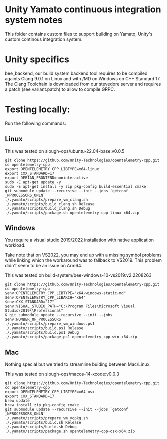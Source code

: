 # Unity Yamato continuous integration system notes

This folder contains custom files to support building on Yamato, Unity's custom continous integration system.

# Unity specifics

bee_backend, our build system backend tool requires to be compiled againts Clang 9.0.1 on Linux and with /MD on Windows on C++ Standard 17.
The Clang Toolchain is downloaded from our stevedore server and requires a patch (see variant.patch) to allow to compile GRPC.

# Testing locally:

Run the following commands:

## Linux

This was tested on slough-ops/ubuntu-22.04-base:v0.0.5

```
git clone https://github.com/Unity-Technologies/opentelemetry-cpp.git
cd opentelemetry-cpp
export OPENTELEMETRY_CPP_LIBTYPE=x64-linux
export CXX_STANDARD=17
export DEBIAN_FRONTEND=noninteractive
sudo -E apt-get update -y
sudo -E apt-get install -y zip pkg-config build-essential cmake
git submodule update --recursive --init --jobs `getconf _NPROCESSORS_ONLN`
./.yamato/scripts/prepare_vm_clang.sh
./.yamato/scripts/build_clang.sh Release
./.yamato/scripts/build_clang.sh Debug
./.yamato/scripts/package.sh opentelemetry-cpp-linux-x64.zip
```

## Windows

You require a visual studio 2019/2022 installation with native application workload.

Take note that on VS2022, you may end up with a missing symbol problems while linking which the workaround was to fallback to VS2019. This problem didn't seem to be an issue on Arm64.

This was tested on build-system/bee-windows-10-vs2019:v2.2208263

```
git clone https://github.com/Unity-Technologies/opentelemetry-cpp.git
cd opentelemetry-cpp
$env:OPENTELEMETRY_CPP_LIBTYPE="x64-windows-static-md"
$env:OPENTELEMETRY_CPP_LIBARCH="x64"
$env:CXX_STANDARD="17"
$env:VISUAL_STUDIO_PATH="C:\Program Files\Microsoft Visual Studio\2019\\Professional"
& git submodule update --recursive --init --jobs $env:NUMBER_OF_PROCESSORS
./.yamato/scripts/prepare_vm_windows.ps1
./.yamato/scripts/build.ps1 Release
./.yamato/scripts/build.ps1 Debug
./.yamato/scripts/package.ps1 opentelemetry-cpp-win-x64.zip
```

## Mac

Nothing special but we tried to streamline buiding between Mac/Linux.

This was tested on slough-ops/macos-14-xcode:v0.0.3

```
git clone https://github.com/Unity-Technologies/opentelemetry-cpp.git
cd opentelemetry-cpp
export OPENTELEMETRY_CPP_LIBTYPE=x64-osx
export CXX_STANDARD=17
brew update
brew install zip pkg-config cmake
git submodule update --recursive --init --jobs `getconf _NPROCESSORS_ONLN`
./.yamato/scripts/prepare_vm_vcpkg.sh
./.yamato/scripts/build.sh Release
./.yamato/scripts/build.sh Debug
./.yamato/scripts/package.sh opentelemetry-cpp-osx-x64.zip
```
